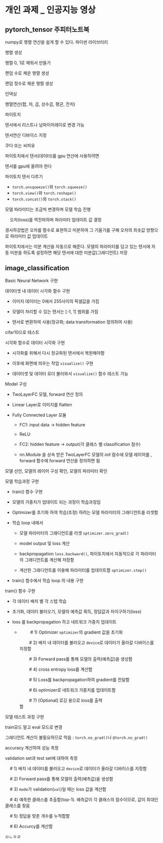 # 개인 과제 _ 인공지능 영상

## pytorch_tensor 주피터노트북

numpy로 행렬 연산을 쉽게 할 수 있다. 파이썬 라이브러리

행렬 생성

행렬 0, 1로 채워서 만들기

랜덤 수로 채운 행렬 생성

랜덤 정수로 채운 행렬 생성

인덱싱

행렬연산(합, 차, 곱, 상수곱, 평균, 전치)

파이토치

텐서에서 리스트나 넘파이어레이로 변경 가능

텐서연산 디바이스 지정

쿠다 또는 씨피유

파이토치에서 텐서(데이터)를 gpu 연산에 사용하려면 

텐서를 gpu에 올려야 한다

파이토치 텐서 다루기

- `torch.unsqueeze()`와 `torch.squeeze()`
- `torch.view()`와 `torch.reshape()`
- `torch.concat()`와 `torch.stack()`

모델 파라미터는 조금씩 변경하며 모델 학습 진행

    오차(loss)를 역전파하며 파라미터 업데이트 값 결정

경사하강법은 오차를 함수로 표현하고 미분하여 그 기울기를 구해 오차의 최솟값 방향으로 파라미터 값 업데이트

파이토치에서는 미분 계산을 자동으로 해준다. 모델의 파라미터를 담고 있는 텐서에 자동 미분을 하도록 설정하면 해당 텐서에 대한 미분값(그래디언트) 저장

## image_classification

Basic Neural Network 구현

데이터셋 내 데이터 시각화 함수 구현

- 이미지 데이터는 0에서 255사이의 픽셀값을 가짐

- 모델이 처리할 수 있는 텐서는 [-1, 1] 범위를 가짐

- 텐서로 변환하여 사용(정규화; data transformation 정의하여 사용)

cifar10으로 테스트

시각화 함수로 데이터 시각화 구현

- 시각화를 위해서 다시 정규화된 텐서에서 복원해야함

- 이후에 화면에 띄우는 작업 `visualize()` 구현

- 데이터셋 및 데이터 로더 불러와서 `visualize()` 함수 테스트 가능

Model 구성

- TwoLayerFC 모델, forward 연산 정의

- Linear Layer로 이미지를 flatten 

- Fully Connected Layer 모듈
  
  - FC1: input data -> hidden feature
  
  - ReLU
  
  - FC2: hidden feature -> output(각 클래스 별 classification 점수)
  
  - nn.Module 을 상속 받은 TwoLayerFC 모델의 _init_ 람수에 모델 레이어를 , forward 함수에 forward 연산을 정의하면 됨

모델 선언, 모델의 레이어 구성 확인, 모델의 파라미터 확인

모델 학습과정 구현

- train() 함수 구현

- 모델의 가중치가 업데이트 되는 과정이 학습과정임

- Optimizer를 초기화 하여 학습(조정) 하려는 모델 파라미터의 그래디언트를 리셋함

- 학습  loop 내에서
  
  - 모델 파라미터의 그래디언트를 리셋 `optimizer.zero_grad()`
  
  - model output 및 loss 계산
  
  - backpropagation `loss.backward()`, 파이토치에서 자동적으로 각 파라미터의 그래디언트를 계산해 저장함
  
  - 계산한 그래디언트를 이용해 파라미터를 업데이트함 `optimizer.step()`

- train() 함수에서 학습 loop 의 내용 구현

train() 함수 구현

- 각 데이터 배치 별 각 스텝 학습

- 초기화, 데이터 불러오기, 모델의 예측값 획득, 정답값과 차이구하기(loss)

- loss 를 backpropagation 하고 네트워크 가중치 업데이트
  
  -          # 1) Optimizer `optimizer`의 gradient 값을 초기화
    
            # 2) 배치 내 데이터를 불러오고 `device`로 데이터가 올라갈 디바이스를 지정함
    
            # 3) Forward pass를 통해 모델의 출력(예측값)을 생성함
    
            # 4) cross entropy loss를 계산함
    
            # 5) Loss를 backpropagation하여 gradient를 전달함
    
            # 6) optimizer로 네트워크 가중치를 업데이트함
    
            # 7) [Optional] 로깅 용으로 loss를 출력함                                                                      

모델 테스트 과정 구현

train모드 말고 eval 모드로 변경

그래디언트 계산이 불필요하므로 막음 : `torch.no_grad()`나 `@torch.no_grad()`

accuracy 계산하여 성능 측정

validation set과 test set에 대하여 측정

    # 1) 배치 내 데이터를 불러오고 `device`로 데이터가 올라갈 디바이스를 지정함

    # 2) Forward pass를 통해 모델의 출력(예측값)을 생성함

    # 3) `mode`가 validation(`val`)일 때는 loss 값을 계산함

    # 4) 예측한 클래스를 추출함(top-1). 예측값이 각 클래스의 점수이므로, 값이 최대인 클래스를 찾음

    # 5) 정답을 맞춘 개수를 누적합함

    # 6) Accurcy를 계산함



















































ㅁㄴㅇㄹ
